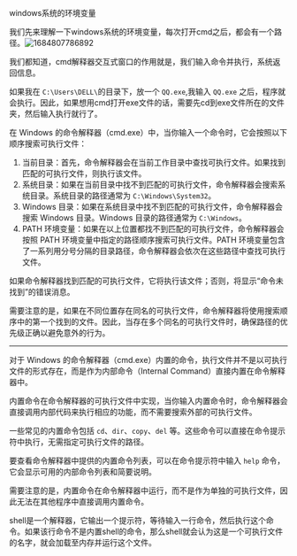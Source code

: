 windows系统的环境变量

我们先来理解一下windows系统的环境变量，每次打开cmd之后，都会有一个路径。![1684807786892](D:/note/algorithm-learning/language/python/python%E8%AF%AD%E6%B3%95/python%E5%9F%BA%E7%A1%80.assets/1684807786892.png)

我们都知道，cmd解释器交互式窗口的作用就是，我们输入命令并执行，系统返回信息。



如果我在 `C:\Users\DELL\`的目录下，放一个 `QQ.exe`,我输入 `QQ.exe` 之后，程序就会执行。因此，如果想用cmd打开exe文件的话，需要先cd到exe文件所在的文件夹，然后输入执行就行了。

在 Windows 的命令解释器（cmd.exe）中，当你输入一个命令时，它会按照以下顺序搜索可执行文件：

1. 当前目录：首先，命令解释器会在当前工作目录中查找可执行文件。如果找到匹配的可执行文件，则执行该文件。
2. 系统目录：如果在当前目录中找不到匹配的可执行文件，命令解释器会搜索系统目录。系统目录的路径通常为 `C:\Windows\System32`。
3. Windows 目录：如果在系统目录中找不到匹配的可执行文件，命令解释器会搜索 Windows 目录。Windows 目录的路径通常为 `C:\Windows`。
4. PATH 环境变量：如果在以上位置都找不到匹配的可执行文件，命令解释器会按照 PATH 环境变量中指定的路径顺序搜索可执行文件。PATH 环境变量包含了一系列用分号分隔的目录路径，命令解释器会依次在这些路径中查找可执行文件。

如果命令解释器找到匹配的可执行文件，它将执行该文件；否则，将显示“命令未找到”的错误消息。

需要注意的是，如果在不同位置存在同名的可执行文件，命令解释器将使用搜索顺序中的第一个找到的文件。因此，当存在多个同名的可执行文件时，确保路径的优先级正确以避免意外的行为。

------

对于 Windows 的命令解释器（cmd.exe）内置的命令，执行文件并不是以可执行文件的形式存在，而是作为内部命令（Internal Command）直接内置在命令解释器中。

内置命令在命令解释器的可执行文件中实现，当你输入内置命令时，命令解释器会直接调用内部代码来执行相应的功能，而不需要搜索外部的可执行文件。

一些常见的内置命令包括 `cd`、`dir`、`copy`、`del` 等。这些命令可以直接在命令提示符中执行，无需指定可执行文件的路径。

要查看命令解释器中提供的内置命令列表，可以在命令提示符中输入 `help` 命令，它会显示可用的内部命令列表和简要说明。

需要注意的是，内置命令在命令解释器中运行，而不是作为单独的可执行文件，因此无法在其他程序中直接调用内置命令。



shell是一个解释器，它输出一个提示符，等待输入一行命令，然后执行这个命令。如果该行命令不是内置shell的命令，那么shell就会认为这是一个可执行文件的名字，就会加载至内存并运行这个文件。

